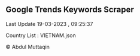 

## Google Trends Keywords Scraper 
 
Last Update 19-03-2023 , 09:25:37

Country List :
VIETNAM.json



© Abdul Muttaqin 
